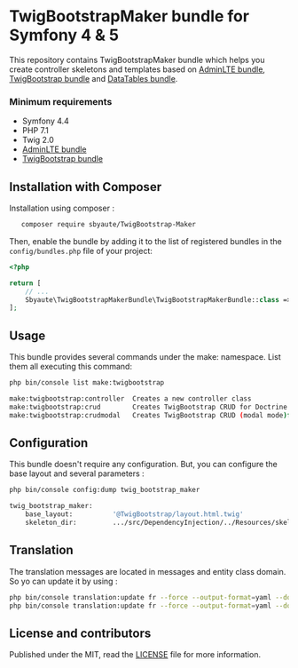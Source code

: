 # TwigBootstrapMaker bundle for Symfony 4 & 5

This repository contains TwigBootstrapMaker bundle which helps you create controller skeletons and templates based on [AdminLTE bundle](https://github.com/kevinpapst/AdminLTEBundle), [TwigBootstrap bundle](https://github.com/sbyaute/TwigBootstrapBundle) and [DataTables bundle](https://github.com/omines/datatables-bundle).

### Minimum requirements 

- Symfony 4.4
- PHP 7.1
- Twig 2.0
- [AdminLTE bundle](https://github.com/kevinpapst/AdminLTEBundle)
- [TwigBootstrap bundle](https://github.com/sbyaute/TwigBootstrapBundle)

## Installation with Composer

Installation using composer :

```bash
   composer require sbyaute/TwigBootstrap-Maker
```

Then, enable the bundle by adding it to the list of registered bundles in the `config/bundles.php` file of your project:

```php
<?php

return [
    // ...
    Sbyaute\TwigBootstrapMakerBundle\TwigBootstrapMakerBundle::class => ['all' => true],
];
```

## Usage

This bundle provides several commands under the make: namespace. List them all executing this command:

```sh
php bin/console list make:twigbootstrap

make:twigbootstrap:controller  Creates a new controller class
make:twigbootstrap:crud        Creates TwigBootstrap CRUD for Doctrine entity class
make:twigbootstrap:crudmodal   Creates TwigBootstrap CRUD (modal mode)for Doctrine entity class
```

## Configuration

This bundle doesn't require any configuration. But, you can configure the base layout and several parameters :

```sh
php bin/console config:dump twig_bootstrap_maker

twig_bootstrap_maker:
    base_layout:          '@TwigBootstrap/layout.html.twig'
    skeleton_dir:         .../src/DependencyInjection/../Resources/skeleton/

```

## Translation

The translation messages are located in messages and entity class domain. So yo can update it by using :

```bash
php bin/console translation:update fr --force --output-format=yaml --domain=messages
php bin/console translation:update fr --force --output-format=yaml --domain=[entity class]
```

## License and contributors

Published under the MIT, read the [LICENSE](LICENSE) file for more information.
